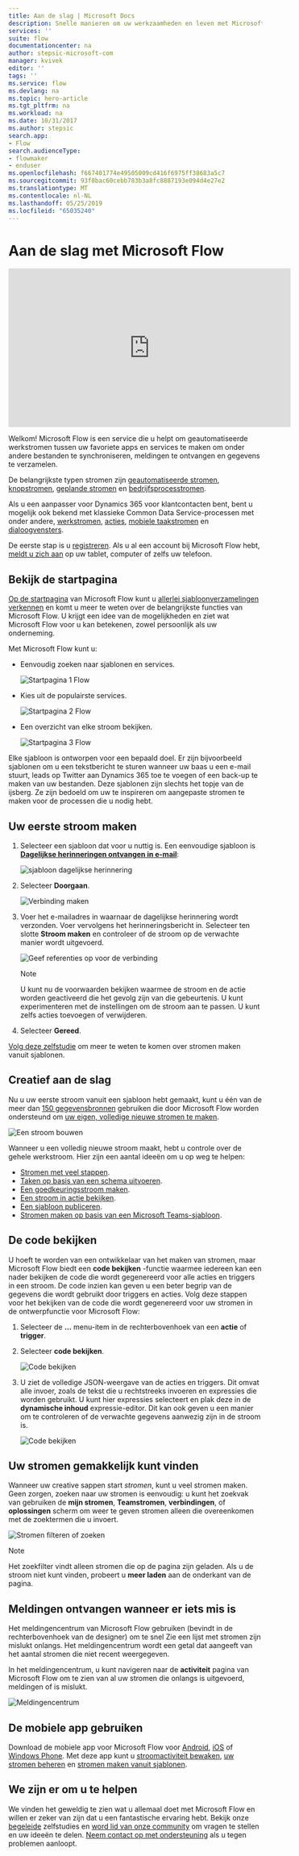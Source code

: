 ```yaml
---
title: Aan de slag | Microsoft Docs
description: Snelle manieren om uw werkzaamheden en leven met Microsoft Flow te automatiseren
services: ''
suite: flow
documentationcenter: na
author: stepsic-microsoft-com
manager: kvivek
editor: ''
tags: ''
ms.service: flow
ms.devlang: na
ms.topic: hero-article
ms.tgt_pltfrm: na
ms.workload: na
ms.date: 10/31/2017
ms.author: stepsic
search.app:
- Flow
search.audienceType:
- flowmaker
- enduser
ms.openlocfilehash: f667401774e49505009cd416f6975ff38683a5c7
ms.sourcegitcommit: 93f8bac60cebb783b3a8fc8887193e094d4e27e2
ms.translationtype: MT
ms.contentlocale: nl-NL
ms.lasthandoff: 05/25/2019
ms.locfileid: "65035240"
---
```

# <a name="get-started-with-microsoft-flow"></a>Aan de slag met Microsoft Flow #

<iframe width="560" height="315" src="https://www.youtube.com/embed/iMteXfAvDSE?list=PL8nfc9haGeb55I9wL9QnWyHp3ctU2_ThF" frameborder="0" allowfullscreen></iframe>

Welkom! Microsoft Flow is een service die u helpt om geautomatiseerde werkstromen tussen uw favoriete apps en services te maken om onder andere bestanden te synchroniseren, meldingen te ontvangen en gegevens te verzamelen.

De belangrijkste typen stromen zijn [geautomatiseerde stromen](get-started-logic-flow.md), [knopstromen](introduction-to-button-flows.md), [geplande stromen](run-scheduled-tasks.md) en [bedrijfsprocesstromen](business-process-flows-overview.md).

Als u een aanpasser voor Dynamics 365 voor klantcontacten bent, bent u mogelijk ook bekend met klassieke Common Data Service-processen met onder andere, [werkstromen](configure-workflow-steps.md), [acties](create-actions.md), [mobiele taakstromen](create-mobile-task-flow.md) en [dialoogvensters](use-cds-for-apps-dialogs.md).

De eerste stap is u [registreren](sign-up-sign-in.md). Als u al een account bij Microsoft Flow hebt, [meldt u zich aan](https://flow.microsoft.com/signin) op uw tablet, computer of zelfs uw telefoon.

## <a name="check-out-the-start-page"></a>Bekijk de startpagina ##

[Op de startpagina](https://flow.microsoft.com) van Microsoft Flow kunt u [allerlei sjabloonverzamelingen verkennen](https://flow.microsoft.com/templates) en komt u meer te weten over de belangrijkste functies van Microsoft Flow. U krijgt een idee van de mogelijkheden en ziet wat Microsoft Flow voor u kan betekenen, zowel persoonlijk als uw onderneming.

Met Microsoft Flow kunt u:

- Eenvoudig zoeken naar sjablonen en services.

    ![Startpagina 1 Flow](./media/getting-started/flowhome1.png)

- Kies uit de populairste services.

    ![Startpagina 2 Flow](./media/getting-started/flowhome2.png)

- Een overzicht van elke stroom bekijken.

    ![Startpagina 3 Flow](./media/getting-started/flowhome3.png)

Elke sjabloon is ontworpen voor een bepaald doel. Er zijn bijvoorbeeld sjablonen om u een tekstbericht te sturen wanneer uw baas u een e-mail stuurt, leads op Twitter aan Dynamics 365 toe te voegen of een back-up te maken van uw bestanden. Deze sjablonen zijn slechts het topje van de ijsberg. Ze zijn bedoeld om uw te inspireren om aangepaste stromen te maken voor de processen die u nodig hebt.

## <a name="create-your-first-flow"></a>Uw eerste stroom maken ##

1. Selecteer een sjabloon dat voor u nuttig is. Een eenvoudige sjabloon is [**Dagelijkse herinneringen ontvangen in e-mail**](https://flow.microsoft.com/galleries/public/templates/45a3399aa29345308f08b6db0a9c85b9/):

    ![sjabloon dagelijkse herinnering](./media/getting-started/template-details.png)

1. Selecteer **Doorgaan**.

    ![Verbinding maken](./media/getting-started/create-connection.png)

1. Voer het e-mailadres in waarnaar de dagelijkse herinnering wordt verzonden. Voer vervolgens het herinneringsbericht in. Selecteer ten slotte **Stroom maken** en controleer of de stroom op de verwachte manier wordt uitgevoerd.

    ![Geef referenties op voor de verbinding](./media/getting-started/configure-email-details.png)

    > [!NOTE]
    > U kunt nu de voorwaarden bekijken waarmee de stroom en de actie worden geactiveerd die het gevolg zijn van die gebeurtenis. U kunt experimenteren met de instellingen om de stroom aan te passen. U kunt zelfs acties toevoegen of verwijderen.

1. Selecteer **Gereed**.

[Volg deze zelfstudie](get-started-logic-template.md) om meer te weten te komen over stromen maken vanuit sjablonen.

## <a name="get-creative"></a>Creatief aan de slag ##

Nu u uw eerste stroom vanuit een sjabloon hebt gemaakt, kunt u één van de meer dan [150 gegevensbronnen](https://flow.microsoft.com/connectors/) gebruiken die door Microsoft Flow worden ondersteund om [uw eigen, volledige nieuwe stromen te maken](get-started-logic-flow.md).

![Een stroom bouwen](./media/getting-started/build-a-flow.png)

Wanneer u een volledig nieuwe stroom maakt, hebt u controle over de gehele werkstroom. Hier zijn een aantal ideeën om u op weg te helpen:

- [Stromen met veel stappen](multi-step-logic-flow.md).
- [Taken op basis van een schema uitvoeren](run-scheduled-tasks.md).
- [Een goedkeuringsstroom maken](wait-for-approvals.md).
- [Een stroom in actie bekijken](see-a-flow-run.md).
- [Een sjabloon publiceren](publish-a-template.md).
- [Stromen maken op basis van een Microsoft Teams-sjabloon](https://flow.microsoft.com/connectors/shared_teams/microsoft-teams/).


## <a name="peek-at-the-code"></a>De code bekijken

U hoeft te worden van een ontwikkelaar van het maken van stromen, maar Microsoft Flow biedt een **code bekijken** -functie waarmee iedereen kan een nader bekijken de code die wordt gegenereerd voor alle acties en triggers in een stroom. De code inzien kan geven u een beter begrip van de gegevens die wordt gebruikt door triggers en acties. Volg deze stappen voor het bekijken van de code die wordt gegenereerd voor uw stromen in de ontwerpfunctie voor Microsoft Flow: 

1. Selecteer de **...**  menu-item in de rechterbovenhoek van een **actie** of **trigger**. 
1. Selecteer **code bekijken**.

    ![Code bekijken](media/getting-started/peek-code.png)

1. U ziet de volledige JSON-weergave van de acties en triggers. Dit omvat alle invoer, zoals de tekst die u rechtstreeks invoeren en expressies die worden gebruikt. U kunt hier expressies selecteert en plak deze in de **dynamische inhoud** expressie-editor. Dit kan ook geven u een manier om te controleren of de verwachte gegevens aanwezig zijn in de stroom is.

    ![Code bekijken](media/getting-started/peek-code-details.png)
   

## <a name="find-your-flows-easily"></a>Uw stromen gemakkelijk kunt vinden

Wanneer uw creative sappen start *stromen*, kunt u veel stromen maken. Geen zorgen, zoeken naar uw stromen is eenvoudig: u kunt het zoekvak van gebruiken de **mijn stromen**, **Teamstromen**, **verbindingen**, of **oplossingen** scherm om weer te geven stromen alleen die overeenkomen met de zoektermen die u invoert.

![Stromen filteren of zoeken](media/getting-started/filter-search-box.png)
 
> [!NOTE]
> Het zoekfilter vindt alleen stromen die op de pagina zijn geladen. Als u de stroom niet kunt vinden, probeert u **meer laden** aan de onderkant van de pagina.

## <a name="get-notifications-when-somethings-wrong"></a>Meldingen ontvangen wanneer er iets mis is

Het meldingencentrum van Microsoft Flow gebruiken (bevindt in de rechterbovenhoek van de designer) om te snel Zie een lijst met stromen zijn mislukt onlangs. Het meldingencentrum wordt een getal dat aangeeft van het aantal stromen die niet recent weergegeven.

In het meldingencentrum, u kunt navigeren naar de **activiteit** pagina van Microsoft Flow om te zien van al uw stromen die onlangs is uitgevoerd, meldingen of is mislukt.

![Meldingencentrum](media/getting-started/notification-center.png)

## <a name="use-the-mobile-app"></a>De mobiele app gebruiken ##

Download de mobiele app voor Microsoft Flow voor [Android](https://aka.ms/flowmobiledocsandroid), [iOS](https://aka.ms/flowmobiledocsios) of [Windows Phone](https://aka.ms/flowmobilewindows). Met deze app kunt u [stroomactiviteit bewaken](mobile-monitor-activity.md), [uw stromen beheren](mobile-manage-flows.md) en [stromen maken vanuit sjablonen](mobile-create-flow.md).

## <a name="were-here-to-help"></a>We zijn er om u te helpen ##

We vinden het geweldig te zien wat u allemaal doet met Microsoft Flow en willen er zeker van zijn dat u een fantastische ervaring hebt. Bekijk onze [begeleide](https://flow.microsoft.com/guided-learning/) zelfstudies en [word lid van onze community](http://go.microsoft.com/fwlink/?LinkID=787467) om vragen te stellen en uw ideeën te delen. [Neem contact op met ondersteuning](http://go.microsoft.com/fwlink/?LinkID=787479) als u tegen problemen aanloopt.
